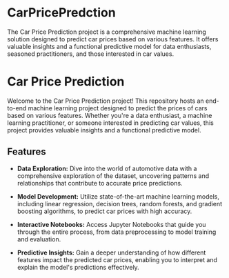 # CarPricePredction
The Car Price Prediction project is a comprehensive machine learning solution designed to predict car prices based on various features. It offers valuable insights and a functional predictive model for data enthusiasts, seasoned practitioners, and those interested in car values.

# Car Price Prediction

Welcome to the Car Price Prediction project! This repository hosts an end-to-end machine learning project designed to predict the prices of cars based on various features. Whether you're a data enthusiast, a machine learning practitioner, or someone interested in predicting car values, this project provides valuable insights and a functional predictive model.

## Features

- **Data Exploration:** Dive into the world of automotive data with a comprehensive exploration of the dataset, uncovering patterns and relationships that contribute to accurate price predictions.

- **Model Development:** Utilize state-of-the-art machine learning models, including linear regression, decision trees, random forests, and gradient boosting algorithms, to predict car prices with high accuracy.

- **Interactive Notebooks:** Access Jupyter Notebooks that guide you through the entire process, from data preprocessing to model training and evaluation.

- **Predictive Insights:** Gain a deeper understanding of how different features impact the predicted car prices, enabling you to interpret and explain the model's predictions effectively.
